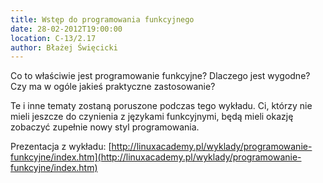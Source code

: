 ```yaml
---
title: Wstęp do programowania funkcyjnego
date: 28-02-2012T19:00:00
location: C-13/2.17
author: Błażej Święcicki
---
```

Co to właściwie jest programowanie funkcyjne? Dlaczego jest wygodne? Czy ma w ogóle jakieś praktyczne zastosowanie?

Te i inne tematy zostaną poruszone podczas tego wykładu. Ci, którzy nie mieli jeszcze do czynienia z językami funkcyjnymi, będą mieli okazję zobaczyć zupełnie nowy styl programowania.

Prezentacja z wykładu: [http://linuxacademy.pl/wyklady/programowanie-funkcyjne/index.htm](http://linuxacademy.pl/wyklady/programowanie-funkcyjne/index.htm)
